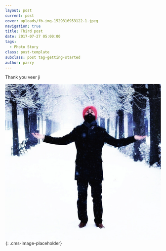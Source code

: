 ```yaml
---
layout: post
current: post
cover: uploads/fb-img-1529316953122-1.jpeg
navigation: true
title: Third post
date: 2017-07-27 05:00:00
tags:
  - Photo Story
class: post-template
subclass: post tag-getting-started
author: parry
---
```


Thank you veer ji

 

![](/uploads/fb-img-1529316953122-1.jpeg)<br>![](data:image/png;base64,iVBORw0KGgoAAAANSUhEUgAAAAEAAAABCAYAAAAfFcSJAAAADUlEQVQYV2NYtWrVfwAG/gL+NbCogwAAAABJRU5ErkJggg==){: .cms-image-placeholder}